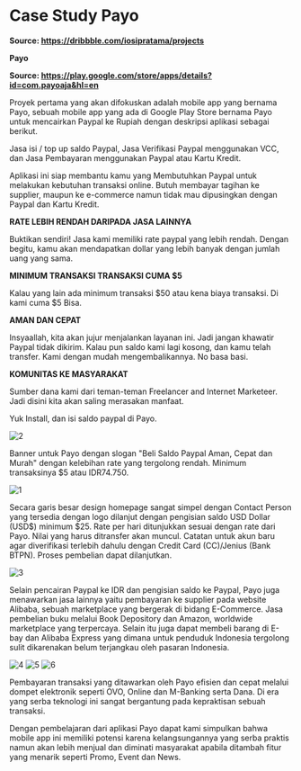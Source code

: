 # Case Study Payo
**Source: https://dribbble.com/iosipratama/projects**

**Payo**

**Source: https://play.google.com/store/apps/details?id=com.payoaja&hl=en**

Proyek pertama yang akan difokuskan adalah mobile app yang bernama Payo, sebuah mobile app yang ada di Google Play Store bernama Payo untuk mencairkan Paypal ke Rupiah dengan deskripsi aplikasi sebagai berikut.

Jasa isi / top up saldo Paypal, Jasa Verifikasi Paypal menggunakan VCC, dan Jasa Pembayaran menggunakan Paypal atau Kartu Kredit.

Aplikasi ini siap membantu kamu yang
Membutuhkan Paypal untuk melakukan kebutuhan transaksi online.
Butuh membayar tagihan ke supplier, maupun ke e-commerce namun tidak mau dipusingkan dengan Paypal dan Kartu Kredit.

**RATE LEBIH RENDAH DARIPADA JASA LAINNYA**

Buktikan sendiri! Jasa kami memiliki rate paypal yang lebih rendah. Dengan begitu, kamu akan mendapatkan dollar yang lebih banyak dengan jumlah uang yang sama.

**MINIMUM TRANSAKSI TRANSAKSI CUMA $5**

Kalau yang lain ada minimum transaksi $50 atau kena biaya transaksi. Di kami cuma $5 Bisa.

**AMAN DAN CEPAT**

Insyaallah, kita akan jujur menjalankan layanan ini. Jadi jangan khawatir Paypal tidak dikirim. Kalau pun saldo kami lagi kosong, dan kamu telah transfer. Kami dengan mudah mengembalikannya. No basa basi.

**KOMUNITAS KE MASYARAKAT**

Sumber dana kami dari teman-teman Freelancer and Internet Marketeer. Jadi disini kita akan saling merasakan manfaat.

Yuk Install, dan isi saldo paypal di Payo.

![2](https://user-images.githubusercontent.com/56811810/94459208-3b5aae00-01e1-11eb-992a-4c2daac9cdf2.png)

Banner untuk Payo dengan slogan "Beli Saldo Paypal Aman, Cepat dan Murah" dengan kelebihan rate yang tergolong rendah. Minimum transaksinya $5 atau IDR74.750.

![1](https://user-images.githubusercontent.com/56811810/94459357-6cd37980-01e1-11eb-9a31-7f717f322ecb.png)

Secara  garis besar design homepage sangat simpel dengan Contact Person yang tersedia dengan logo dilanjut dengan pengisian saldo USD Dollar (USD$) minimum $25. Rate per hari ditunjukkan sesuai dengan rate dari Payo. Nilai yang harus ditransfer akan muncul. Catatan untuk akun baru agar diverifikasi terlebih dahulu dengan Credit Card (CC)/Jenius (Bank BTPN). Proses pembelian dapat dilanjutkan.

![3](https://user-images.githubusercontent.com/56811810/94459396-7c52c280-01e1-11eb-8cbb-e0030974ec43.png)

Selain pencairan Paypal ke IDR dan pengisian saldo ke Paypal, Payo juga menawarkan jasa lainnya yaitu pembayaran ke supplier pada website Alibaba, sebuah marketplace yang bergerak di bidang E-Commerce. Jasa pembelian buku melalui Book Depository dan Amazon, worldwide marketplace yang terpercaya. Selain itu juga dapat membeli barang di E-bay dan Alibaba Express yang dimana untuk penduduk  Indonesia tergolong sulit dikarenakan belum terjangkau oleh pasaran Indonesia.

![4](https://user-images.githubusercontent.com/56811810/94459433-8a084800-01e1-11eb-88fb-a9d668f236d2.png)
![5](https://user-images.githubusercontent.com/56811810/94459466-92608300-01e1-11eb-9274-08b4c8d05349.png)
![6](https://user-images.githubusercontent.com/56811810/94459484-9a202780-01e1-11eb-8b56-7ed632fda6e7.png)

Pembayaran transaksi yang ditawarkan oleh Payo efisien dan cepat melalui dompet elektronik seperti OVO, Online dan M-Banking serta Dana. Di era yang serba teknologi ini sangat bergantung pada kepraktisan sebuah transaksi.

Dengan pembelajaran dari aplikasi Payo dapat kami simpulkan bahwa mobile app ini memiliki potensi karena kelangsungannya yang serba praktis namun akan lebih menjual dan diminati masyarakat apabila ditambah fitur yang menarik seperti Promo, Event dan News.
